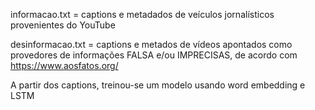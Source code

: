 informacao.txt = captions e metadados de veículos jornalísticos provenientes do YouTube

desinformacao.txt = captions e metados de vídeos apontados como provedores de informações FALSA e/ou IMPRECISAS, de acordo com https://www.aosfatos.org/

A partir dos captions, treinou-se um modelo usando word embedding e LSTM
